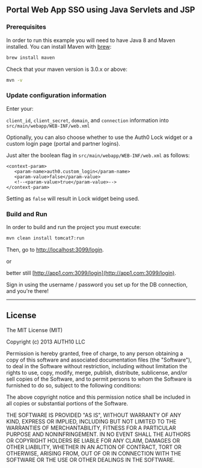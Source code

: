## Portal Web App SSO using Java Servlets and JSP

### Prerequisites

In order to run this example you will need to have Java 8 and Maven installed. You can install Maven with [brew](http://brew.sh/):

```sh
brew install maven
```

Check that your maven version is 3.0.x or above:
```sh
mvn -v
```

### Update configuration information

Enter your:

`client_id`, `client_secret`, `domain`, and `connection` information into `src/main/webapp/WEB-INF/web.xml`


Optionally, you can also choose whether to use the Auth0 Lock widget or a custom login page (portal and partner logins).

Just alter the boolean flag in `src/main/webapp/WEB-INF/web.xml` as follows:

```
<context-param>
   <param-name>auth0.custom_login</param-name>
   <param-value>false</param-value>
   <!--<param-value>true</param-value>-->
</context-param>
```

Setting as `false` will result in Lock widget being used. 


### Build and Run

In order to build and run the project you must execute:
```sh
mvn clean install tomcat7:run
```

Then, go to [http://localhost:3099/login](http://localhost:3099/login).

or

better still [http://app1.com:3099/login](http://app1.com:3099/login).


Sign in using the username / password you set up for the DB connection, and you're there!



---
 
## License

The MIT License (MIT)

Copyright (c) 2013 AUTH10 LLC

Permission is hereby granted, free of charge, to any person obtaining a copy
of this software and associated documentation files (the "Software"), to deal
in the Software without restriction, including without limitation the rights
to use, copy, modify, merge, publish, distribute, sublicense, and/or sell
copies of the Software, and to permit persons to whom the Software is
furnished to do so, subject to the following conditions:

The above copyright notice and this permission notice shall be included in
all copies or substantial portions of the Software.

THE SOFTWARE IS PROVIDED "AS IS", WITHOUT WARRANTY OF ANY KIND, EXPRESS OR
IMPLIED, INCLUDING BUT NOT LIMITED TO THE WARRANTIES OF MERCHANTABILITY,
FITNESS FOR A PARTICULAR PURPOSE AND NONINFRINGEMENT. IN NO EVENT SHALL THE
AUTHORS OR COPYRIGHT HOLDERS BE LIABLE FOR ANY CLAIM, DAMAGES OR OTHER
LIABILITY, WHETHER IN AN ACTION OF CONTRACT, TORT OR OTHERWISE, ARISING FROM,
OUT OF OR IN CONNECTION WITH THE SOFTWARE OR THE USE OR OTHER DEALINGS IN
THE SOFTWARE.

